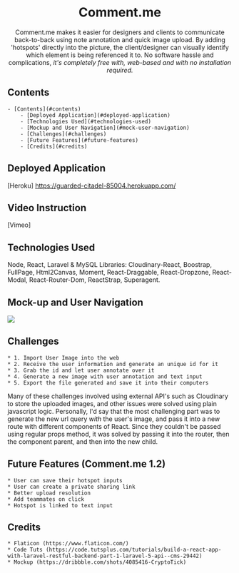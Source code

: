<!-- Name -->
<h1 align="center"> Comment.me </h1>

<!-- App Description -->
<div align="center"> Comment.me makes it easier for designers and clients to communicate back-to-back using note annotation and quick image upload. By adding 'hotspots' directly into the picture, the client/designer can visually identify which element is being referenced it to. No software hassle and complications, <em>it's completely free with, web-based and with no installation required.</em> </div>

## Contents
    - [Contents](#contents)
        - [Deployed Application](#deployed-application)
        - [Technologies Used](#technologies-used)
        - [Mockup and User Navigation](#mock-user-navigation)
        - [Challenges](#challenges)
        - [Future Features](#future-features)
        - [Credits](#credits)

## Deployed Application
[Heroku] https://guarded-citadel-85004.herokuapp.com/

## Video Instruction 
[Vimeo] 

## Technologies Used 
Node, React, Laravel & MySQL
Libraries: Cloudinary-React, Boostrap, FullPage, Html2Canvas, Moment, React-Draggable, React-Dropzone, React-Modal, React-Router-Dom, ReactStrap, Superagent.


## Mock-up and User Navigation 
![](screenshot/mockupnav.gif)

## Challenges 
    * 1. Import User Image into the web
    * 2. Receive the user information and generate an unique id for it
    * 3. Grab the id and let user annotate over it
    * 4. Generate a new image with user annotation and text input
    * 5. Export the file generated and save it into their computers

Many of these challenges involved using external API's such as Cloudinary to store the uploaded images, and other issues were solved using plain javascript logic. Personally, I'd say that the most challenging part was to generate the new url query <em> with </em> the user's image, and pass it into a new route with different components of React. Since they couldn't be passed using regular props method, it was solved by passing it into the router, then the component parent, and then into the new child. 

## Future Features (Comment.me 1.2)
    * User can save their hotspot inputs
    * User can create a private sharing link
    * Better upload resolution
    * Add teammates on click
    * Hotspot is linked to text input

## Credits
    * Flaticon (https://www.flaticon.com/)
    * Code Tuts (https://code.tutsplus.com/tutorials/build-a-react-app-with-laravel-restful-backend-part-1-laravel-5-api--cms-29442)
    * Mockup (https://dribbble.com/shots/4085416-CryptoTick)






